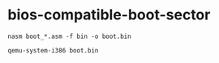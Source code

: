 bios-compatible-boot-sector
===========================

```nasm boot_*.asm -f bin -o boot.bin```

```qemu-system-i386 boot.bin```


